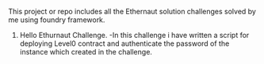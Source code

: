 This project or repo includes all the Ethernaut solution challenges solved by me using foundry framework.

1. Hello Ethurnaut Challenge.
-In this challenge i have written a script for deploying Level0 contract and authenticate the password of the instance which created in the challenge.